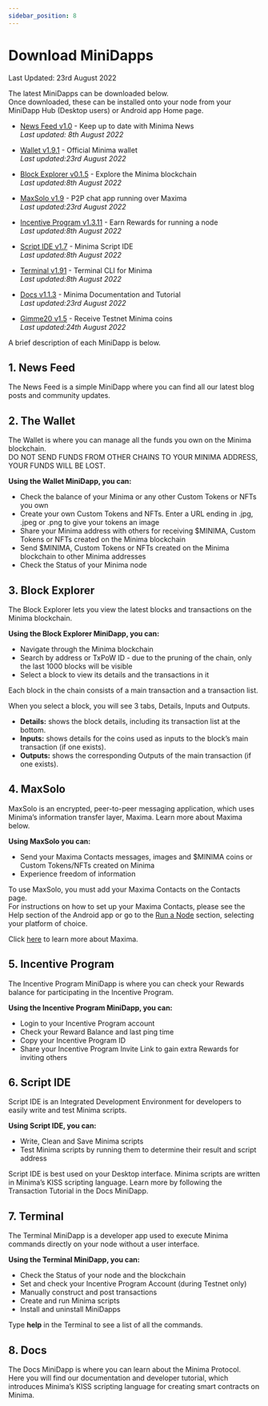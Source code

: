 ```yaml
---
sidebar_position: 8
---
```


# Download MiniDapps

Last Updated: 23rd August 2022

The latest MiniDapps can be downloaded below. <br/>
Once downloaded, these can be installed onto your node from your MiniDapp Hub (Desktop users) or Android app Home page. 

- [News Feed v1.0](https://github.com/minima-global/Minima/blob/master/dapps/news-1.0.mds.zip?raw=true) - Keep up to date with Minima News <br/>
*Last updated: 8th August 2022*

- [Wallet v1.9.1](https://github.com/minima-global/Minima/blob/master/dapps/wallet_1.9.1.mds.zip?raw=true)  - Official Minima wallet <br/> 
*Last updated:23rd August 2022*

- [Block Explorer v0.1.5](https://github.com/minima-global/Minima/blob/master/dapps/block-0.1.5.mds.zip?raw=true) - Explore the Minima blockchain <br/> 
*Last updated:8th August 2022*

- [MaxSolo v1.9](https://github.com/minima-global/Minima/blob/master/dapps/maxsolo_1.9.mds.zip?raw=true) - P2P chat app running over Maxima<br/>
*Last updated:23rd August 2022*

- [Incentive Program v1.3.11](https://github.com/minima-global/Minima/blob/master/dapps/ic_1.3.11.mds.zip?raw=true) - Earn Rewards for running a node<br/>
*Last updated:8th August 2022*

- [Script IDE v1.7](https://github.com/minima-global/Minima/blob/master/dapps/scriptide-1.7.mds.zip?raw=true) - Minima Script IDE<br/>
*Last updated:8th August 2022*

- [Terminal v1.91](https://github.com/minima-global/Minima/blob/master/dapps/terminal-1.91.mds.zip?raw=true) - Terminal CLI for Minima<br/>
*Last updated:8th August 2022*

- [Docs v1.1.3](https://github.com/minima-global/Minima/blob/master/dapps/docs_1.1.3.mds.zip?raw=true) - Minima Documentation and Tutorial<br/>
*Last updated:23rd August 2022*

- [Gimme20 v1.5](https://github.com/minima-global/minidocs/blob/master/minidapps/gimme20_1.5.mds.zip?raw=true) - Receive Testnet Minima coins<br/>
*Last updated:24th August 2022*

A brief description of each MiniDapp is below.

## 1. News Feed
The News Feed is a simple MiniDapp where you can find all our latest blog posts and community updates. 

## 2. The Wallet 
The Wallet is where you can manage all the funds you own on the Minima blockchain.<br/>
DO NOT SEND FUNDS FROM OTHER CHAINS TO YOUR MINIMA ADDRESS, YOUR FUNDS WILL BE LOST.

**Using the Wallet MiniDapp, you can:**
- Check the balance of your Minima or any other Custom Tokens or NFTs you own 
- Create your own Custom Tokens and NFTs. Enter a URL ending in .jpg, .jpeg or .png to give your tokens an image
- Share your Minima address with others for receiving $MINIMA, Custom Tokens or NFTs created on the Minima blockchain
- Send $MINIMA, Custom Tokens or NFTs created on the Minima blockchain to other Minima addresses
- Check the Status of your Minima node

## 3. Block Explorer
The Block Explorer lets you view the latest blocks and transactions on the Minima blockchain.

**Using the Block Explorer MiniDapp, you can:**
- Navigate through the Minima blockchain
- Search by address or TxPoW ID - due to the pruning of the chain, only the last 1000 blocks will be visible
- Select a block to view its details and the transactions in it

Each block in the chain consists of a main transaction and a transaction list. 

When you select a block, you will see 3 tabs, Details, Inputs and Outputs. 
- **Details:** shows the block details, including its transaction list at the bottom.
- **Inputs:** shows details for the coins used as inputs to the block’s main transaction (if one exists). 
- **Outputs:** shows the corresponding Outputs of the main transaction (if one exists).

## 4. MaxSolo

MaxSolo is an encrypted, peer-to-peer messaging application, which uses Minima’s information transfer layer, Maxima. Learn more about Maxima below.
	
**Using MaxSolo you can:**
- Send your Maxima Contacts messages, images and $MINIMA coins or Custom Tokens/NFTs created on Minima 
- Experience freedom of information

To use MaxSolo, you must add your Maxima Contacts on the Contacts page.<br/>
For instructions on how to set up your Maxima Contacts, please see the Help section of the Android app or go to the [Run a Node](/docs/runanode/get_started_in_3_steps) section, selecting your platform of choice.

Click [here](/docs/learn/maxima/maximaintro) to learn more about Maxima.

## 5. Incentive Program
The Incentive Program MiniDapp is where you can check your Rewards balance for participating in the Incentive Program.
 
**Using the Incentive Program MiniDapp, you can:**
- Login to your Incentive Program account
- Check your Reward Balance and last ping time
- Copy your Incentive Program ID 
- Share your Incentive Program Invite Link to gain extra Rewards for inviting others

## 6. Script IDE
Script IDE is an Integrated Development Environment for developers to easily write and test Minima scripts.

**Using Script IDE, you can:**
- Write, Clean and Save Minima scripts
- Test Minima scripts by running them to determine their result and script address

Script IDE is best used on your Desktop interface. Minima scripts are written in Minima’s KISS scripting language. Learn more by following the Transaction Tutorial in the Docs MiniDapp.

## 7. Terminal
The Terminal MiniDapp is a developer app used to execute Minima commands directly on your node without a user interface. 

**Using the Terminal MiniDapp, you can:**
- Check the Status of your node and the blockchain
- Set and check your Incentive Program Account (during Testnet only)
- Manually construct and post transactions
- Create and run Minima scripts
- Install and uninstall MiniDapps

Type **help** in the Terminal to see a list of all the commands. 

## 8. Docs
The Docs MiniDapp is where you can learn about the Minima Protocol. <br/>
Here you will find our documentation and developer tutorial, which introduces Minima’s KISS scripting language for creating smart contracts on Minima.